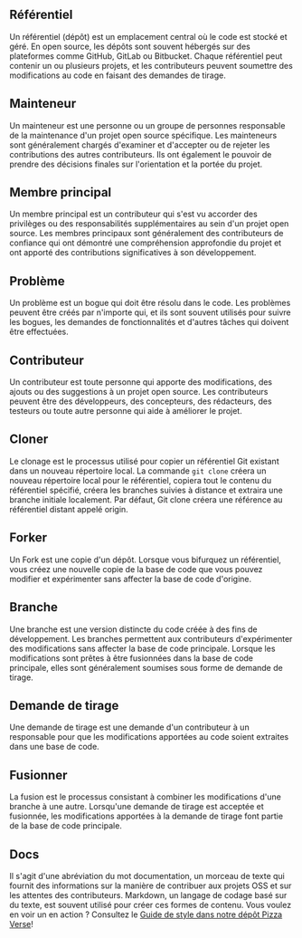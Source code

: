 ## Référentiel

Un référentiel (dépôt) est un emplacement central où le code est stocké et géré. En open source, les dépôts sont souvent hébergés sur des plateformes comme GitHub, GitLab ou Bitbucket. Chaque référentiel peut contenir un ou plusieurs projets, et les contributeurs peuvent soumettre des modifications au code en faisant des demandes de tirage.

## Mainteneur
Un mainteneur est une personne ou un groupe de personnes responsable de la maintenance d'un projet open source spécifique. Les mainteneurs sont généralement chargés d'examiner et d'accepter ou de rejeter les contributions des autres contributeurs. Ils ont également le pouvoir de prendre des décisions finales sur l'orientation et la portée du projet.

## Membre principal
Un membre principal est un contributeur qui s'est vu accorder des privilèges ou des responsabilités supplémentaires au sein d'un projet open source. Les membres principaux sont généralement des contributeurs de confiance qui ont démontré une compréhension approfondie du projet et ont apporté des contributions significatives à son développement.

## Problème

Un problème est un bogue qui doit être résolu dans le code. Les problèmes peuvent être créés par n'importe qui, et ils sont souvent utilisés pour suivre les bogues, les demandes de fonctionnalités et d'autres tâches qui doivent être effectuées.

## Contributeur

Un contributeur est toute personne qui apporte des modifications, des ajouts ou des suggestions à un projet open source. Les contributeurs peuvent être des développeurs, des concepteurs, des rédacteurs, des testeurs ou toute autre personne qui aide à améliorer le projet.

## Cloner

Le clonage est le processus utilisé pour copier un référentiel Git existant dans un nouveau répertoire local. La commande `git clone` créera un nouveau répertoire local pour le référentiel, copiera tout le contenu du référentiel spécifié, créera les branches suivies à distance et extraira une branche initiale localement. Par défaut, Git clone créera une référence au référentiel distant appelé origin.

## Forker

Un Fork est une copie d'un dépôt. Lorsque vous bifurquez un référentiel, vous créez une nouvelle copie de la base de code que vous pouvez modifier et expérimenter sans affecter la base de code d'origine.

## Branche

Une branche est une version distincte du code créée à des fins de développement. Les branches permettent aux contributeurs d'expérimenter des modifications sans affecter la base de code principale. Lorsque les modifications sont prêtes à être fusionnées dans la base de code principale, elles sont généralement soumises sous forme de demande de tirage.

## Demande de tirage

Une demande de tirage est une demande d'un contributeur à un responsable pour que les modifications apportées au code soient extraites dans une base de code.

## Fusionner

La fusion est le processus consistant à combiner les modifications d'une branche à une autre. Lorsqu'une demande de tirage est acceptée et fusionnée, les modifications apportées à la demande de tirage font partie de la base de code principale.

## Docs
 Il s'agit d'une abréviation du mot documentation, un morceau de texte qui fournit des informations sur la manière de contribuer aux projets OSS et sur les attentes des contributeurs. Markdown, un langage de codage basé sur du texte, est souvent utilisé pour créer ces formes de contenu. Vous voulez en voir un en action ? Consultez le [Guide de style dans notre dépôt Pizza Verse](https://github.com/open-sauced/pizza-verse/blob/main/style-guide.md)!

